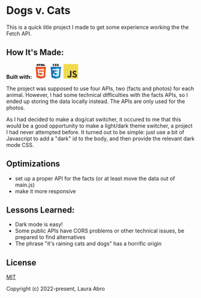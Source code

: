 # Dogs v. Cats

This is a quick litle project I made to get some experience working the the Fetch API.

## How It's Made:

**Built with:** <img src="https://raw.githubusercontent.com/devicons/devicon/master/icons/html5/html5-original-wordmark.svg" alt="html5" width="40" height="40"/><img src="https://raw.githubusercontent.com/devicons/devicon/master/icons/css3/css3-original-wordmark.svg" alt="css3" width="40" height="40"/><img src="https://raw.githubusercontent.com/devicons/devicon/master/icons/javascript/javascript-original.svg" alt="javascript" width="40" height="40"/>

The project was supposed to use four APIs, two (facts and photos) for each animal. However, I had some technical difficulties with the facts APIs, so I ended up storing the data locally instead. The APIs are only used for the photos.

As I had decided to make a dog/cat switcher, it occured to me that this would be a good opportunity to make a light/dark theme switcher, a project I had never attempted before. It turned out to be simple: just use a bit of Javascript to add a "dark" id to the body, and then provide the relevant dark mode CSS.

## Optimizations

- set up a proper API for the facts (or at least move the data out of main.js)
- make it more responsive

## Lessons Learned:

- Dark mode is easy! 
- Some public APIs have CORS problems or other technical issues, be prepared to find alternatives
- The phrase "it's raining cats and dogs" has a horrific origin

## License

[MIT](https://opensource.org/licenses/MIT)

Copyright (c) 2022-present, Laura Abro
